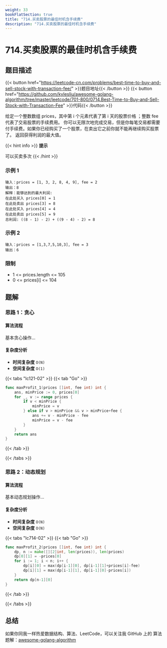 ```yaml
---
weight: 33
bookFlatSection: true
title: "714.买卖股票的最佳时机含手续费"
description: "714.买卖股票的最佳时机含手续费"
---
```


# 714.买卖股票的最佳时机含手续费

## 题目描述

{{< button href="https://leetcode-cn.com/problems/best-time-to-buy-and-sell-stock-with-transaction-fee/" >}}题目地址{{< /button >}}
{{< button href="https://github.com/kylesliu/awesome-golang-algorithm/tree/master/leetcode/701-800/0714.Best-Time-to-Buy-and-Sell-Stock-with-Transaction-Fee" >}}代码{{< /button >}}

给定一个整数数组 prices，其中第 i 个元素代表了第 i 天的股票价格 ；整数 fee 代表了交易股票的手续费用。
你可以无限次地完成交易，但是你每笔交易都需要付手续费。如果你已经购买了一个股票，在卖出它之前你就不能再继续购买股票了。
返回获得利润的最大值。

{{< hint info >}}
**提示**

可以买卖多次
{{< /hint >}}

### **示例 1**

```text
输入：prices = [1, 3, 2, 8, 4, 9], fee = 2
输出：8
解释：能够达到的最大利润:
在此处买入 prices[0] = 1
在此处卖出 prices[3] = 8
在此处买入 prices[4] = 4
在此处卖出 prices[5] = 9
总利润: ((8 - 1) - 2) + ((9 - 4) - 2) = 8
```

### **示例 2**

```text
输入：prices = [1,3,7,5,10,3], fee = 3
输出：6
```

### **限制**

- 1 <= prices.length <= 105
- 0 <= prices[i] <= 104

## 题解

### 思路 1：**贪心**

#### 算法流程

基本贪心操作...

#### 复杂度分析

- **时间复杂度** `O(N)`
- **空间复杂度** `O(1)`

{{< tabs "lc121-02" >}}
{{< tab "Go" >}}

```go
func maxProfit_1(prices []int, fee int) int {
	ans, minPrice := 0, prices[0]
	for _, v := range prices {
		if v < minPrice {
			minPrice = v
		} else if v > minPrice && v > minPrice+fee {
			ans += v - minPrice - fee
			minPrice = v - fee
		}
	}
	return ans
}

```

{{< /tab >}}

{{< /tabs >}}

### 思路 2：**动态规划**

#### 算法流程

基本动态规划操作...

#### 复杂度分析

- **时间复杂度** `O(N)`
- **空间复杂度** `O(N)`

{{< tabs "lc714-02" >}}
{{< tab "Go" >}}

```go
func maxProfit_2(prices []int, fee int) int {
	dp, n := make([][2]int, len(prices)), len(prices)
	dp[0][1] = -prices[0]
	for i := 1; i < n; i++ {
		dp[i][0] = max(dp[i-1][0], dp[i-1][1]+prices[i]-fee)
		dp[i][1] = max(dp[i-1][1], dp[i-1][0]-prices[i])
	}
	return dp[n-1][0]
}
```

{{< /tab >}}

{{< /tabs >}}

## 总结

如果你同我一样热爱数据结构、算法、LeetCode，可以关注我 GitHub 上的 算法 题解：[awesome-golang-algorithm](https://github.com/kylesliu/awesome-golang-algorithm)
